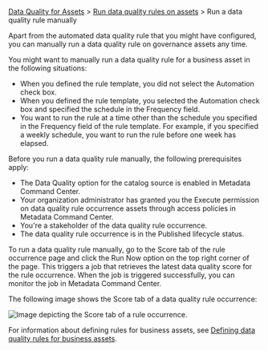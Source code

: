 [Data Quality for Assets](Data_quality_scores.html) > [Run data quality rules on assets](Run_data_quality_rules_on_assets.html#3_9_27_1) > Run a data quality rule manually

Apart from the automated data quality rule that you might have configured, you can manually run a data quality rule on governance assets any time.

You might want to manually run a data quality rule for a business asset in the following situations:

* When you defined the rule template, you did not select the Automation check box.
* When you defined the rule template, you selected the Automation check box and specified the schedule in the Frequency field.
* You want to run the rule at a time other than the schedule you specified in the Frequency field of the rule template. For example, if you specified a weekly schedule, you want to run the rule before one week has elapsed.

Before you run a data quality rule manually, the following prerequisites apply:

* The Data Quality option for the catalog source is enabled in Metadata Command Center.
* Your organization administrator has granted you the Execute permission on data quality rule occurrence assets through access policies in Metadata Command Center.
* You're a stakeholder of the data quality rule occurrence.
* The data quality rule occurrence is in the Published lifecycle status.

To run a data quality rule manually, go to the Score tab of the rule occurrence page and click the Run Now option on the top right corner of the page. This triggers a job that retrieves the latest data quality score for the rule occurrence. When the job is triggered successfully, you can monitor the job in Metadata Command Center.

The following image shows the Score tab of a data quality rule occurrence:

![Image depicting the Score tab of a rule occurrence.](../af-data-quality/images/GUID-54B5A313-5F08-48B0-9E86-8880E652401B-low.jpg)

For information about defining rules for business assets, see [Defining data quality rules for business assets](../af-data-quality/Defining_data_quality_rules_for_business_assets.html).
